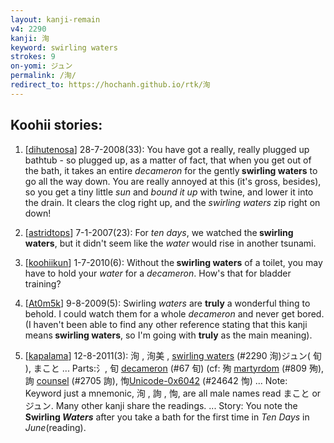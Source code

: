 ```yaml
---
layout: kanji-remain
v4: 2290
kanji: 洵
keyword: swirling waters
strokes: 9
on-yomi: ジュン
permalink: /洵/
redirect_to: https://hochanh.github.io/rtk/洵
---
```


## Koohii stories: 

1) [<a href="http://kanji.koohii.com/profile/dihutenosa">dihutenosa</a>] 28-7-2008(33): You have got a really, really plugged up bathtub - so plugged up, as a matter of fact, that when you get out of the bath, it takes an entire <em>decameron</em> for the gently<strong> swirling waters</strong> to go all the way down. You are really annoyed at this (it&#039;s gross, besides), so you get a tiny little <em>sun</em> and <em>bound it up</em> with twine, and lower it into the drain. It clears the clog right up, and the <em>swirling waters</em> zip right on down!

2) [<a href="http://kanji.koohii.com/profile/astridtops">astridtops</a>] 7-1-2007(23): For <em>ten days</em>, we watched the<strong> swirling waters</strong>, but it didn&#039;t seem like the <em>water</em> would rise in another tsunami.

3) [<a href="http://kanji.koohii.com/profile/koohiikun">koohiikun</a>] 1-7-2010(6): Without the<strong> swirling waters</strong> of a toilet, you may have to hold your <em>water</em> for a <em>decameron</em>. How&#039;s that for bladder training?

4) [<a href="http://kanji.koohii.com/profile/At0m5k">At0m5k</a>] 9-8-2009(5): Swirling <em>waters</em> are <strong>truly</strong> a wonderful thing to behold. I could watch them for a whole <em>decameron</em> and never get bored. (I haven&#039;t been able to find any other reference stating that this kanji means<strong> swirling waters</strong>, so I&#039;m going with <strong>truly</strong> as the main meaning).

5) [<a href="http://kanji.koohii.com/profile/kapalama">kapalama</a>] 12-8-2011(3): 洵 , 洵美 , <a href="../v4/2290.html">swirling waters</a> (#2290 洵)ジュン( 旬 ), まこと ... Parts:氵, 旬 <a href="../v4/67.html">decameron</a> (#67 旬) (cf: 殉 <a href="../v4/809.html">martyrdom</a> (#809 殉), 詢 <a href="../v4/2705.html">counsel</a> (#2705 詢), 恂<a href="http://kanji.koohii.com/study/kanji/24642">Unicode-0x6042</a> (#24642 恂) ... Note: Keyword just a mnemonic, 洵 , 詢 , 恂, are all male names read まこと or ジュン. Many other kanji share the readings. ... Story: You note the <strong>Swirling <em>Waters</em></strong> after you take a bath for the first time in <em>Ten Days</em> in <em>June</em>(reading).

